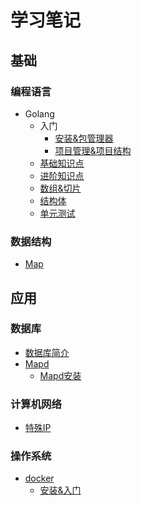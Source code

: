 # 学习笔记
## 基础
### 编程语言
- Golang
    - 入门 
        - [安装&包管理器](/basics/language/golang/start/start.md)
        - [项目管理&项目结构](/basics/language/golang/start/temple.md)
    - [基础知识点](/basics/language/golang/base.md)
    - [进阶知识点](/basics/language/golang/advanced.md)
    - [数组&切片](/basics/language/golang/array_slice.md)
    - [结构体](/basics/language/golang/struct.md)
    - [单元测试](/basics/language/golang/utilTest.md)

### 数据结构
- [Map](/basics/dataStructure/Map.md)
## 应用
### 数据库
- [数据库简介](/application/database/readme.md)
- [Mapd](/application/database/mapd/Mapd.md)
    - [Mapd安装](/application/database/mapd/InstallMapd.md)
### 计算机网络
- [特殊IP](/application/network/special_ip.md)
### 操作系统
- [docker](/application/os/lxc/docker/summary.md)
    - [安装&入门](/application/os/lxc/docker/how_to_use.md)

